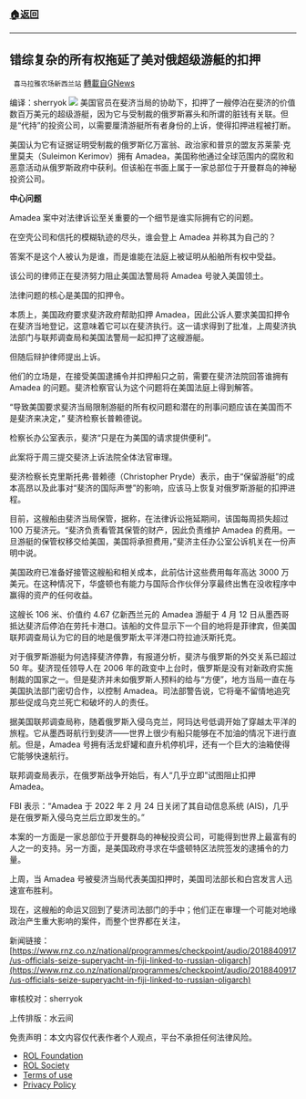 ###  [:house:返回](README.md)
---


## 错综复杂的所有权拖延了美对俄超级游艇的扣押
` 喜马拉雅农场新西兰站` [轉載自GNews](https://gnews.org/zh-hans/2532599/)

编译：sherryok
 ![](https://assets.gnews.org/wp-content/uploads/2022/05/G新闻-9.jpg) 
美国官员在斐济当局的协助下，扣押了一艘停泊在斐济的价值数百万美元的超级游艇，因为它与受制裁的俄罗斯寡头和所谓的脏钱有关联。但是“代持”的投资公司，以需要厘清游艇所有者身份的上诉，使得扣押进程被打断。
 
美国认为它有证据证明受制裁的俄罗斯亿万富翁、政治家和普京的盟友苏莱蒙·克里莫夫（Suleimon Kerimov）拥有 Amadea，美国称他通过全球范围内的腐败和恶意活动从俄罗斯政府中获利。但该船在书面上属于一家总部位于开曼群岛的神秘投资公司。
 
**中心问题**
 
Amadea 案中对法律诉讼至关重要的一个细节是谁实际拥有它的问题。
 
在空壳公司和信托的模糊轨迹的尽头，谁会登上 Amadea 并称其为自己的？
 
答案不是这个人被认为是谁，而是谁能在法庭上被证明从船舶所有权中受益。
 
该公司的律师正在斐济努力阻止美国法警局将 Amadea 号驶入美国领土。
 
法律问题的核心是美国的扣押令。
 
本质上，美国政府要求斐济政府帮助扣押 Amadea，因此公诉人要求美国扣押令在斐济当地登记，这意味着它可以在斐济执行。这一请求得到了批准，上周斐济执法部门与联邦调查局和美国法警局一起扣押了这艘游艇。
 
但随后辩护律师提出上诉。
 
他们的立场是，在接受美国逮捕令并扣押船只之前，需要在斐济法院回答谁拥有 Amadea 的问题。斐济检察官认为这个问题将在美国法庭上得到解答。
 
“导致美国要求斐济当局限制游艇的所有权问题和潜在的刑事问题应该在美国而不是斐济来决定，” 斐济检察长普赖德说。
 
检察长办公室表示，斐济“只是在为美国的请求提供便利”。
 
此案将于周三提交斐济上诉法院全体法官审理。
 
斐济检察长克里斯托弗·普赖德（Christopher Pryde）表示，由于“保留游艇”的成本高昂以及此事对“斐济的国际声誉”的影响，应该马上恢复对俄罗斯游艇的扣押进程。
 
目前，这艘船由斐济当局保管，据称，在法律诉讼拖延期间，该国每周损失超过 100 万斐济元。“斐济负责看管其保管的财产，因此负责维护 Amadea 的费用。一旦游艇的保管权移交给美国，美国将承担费用，”斐济主任办公室公诉机关在一份声明中说。
 
美国政府已准备好接管这艘船和相关成本，此前估计这些费用每年高达 3000 万美元。在这种情况下，华盛顿也有能力与国际合作伙伴分享最终出售在没收程序中赢得的资产的任何收益。
 
这艘长 106 米、价值约 4.67 亿新西兰元的 Amadea 游艇于 4 月 12 日从墨西哥抵达斐济后停泊在劳托卡港口。该船的文件显示下一个目的地将是菲律宾，但美国联邦调查局认为它的目的地是俄罗斯太平洋港口符拉迪沃斯托克。
 
对于俄罗斯游艇为何选择斐济停靠，有报道分析，斐济与俄罗斯的外交关系已超过 50 年。斐济现任领导人在 2006 年的政变中上台时，俄罗斯是没有对新政府实施制裁的国家之一。但是斐济并未如俄罗斯人预料的给与“方便”，地方当局一直在与美国执法部门密切合作，以控制 Amadea。司法部警告说，它将毫不留情地追究那些促成乌克兰死亡和破坏的人的责任。
 
据美国联邦调查局称，随着俄罗斯入侵乌克兰，阿玛达号低调开始了穿越太平洋的旅程。它从墨西哥航行到斐济——世界上很少有船只能够在不加油的情况下进行直航。但是，Amadea 号拥有活龙虾罐和直升机停机坪，还有一个巨大的油箱使得它能够快速航行。
 
联邦调查局表示，在俄罗斯战争开始后，有人“几乎立即”试图阻止扣押 Amadea。
 
FBI 表示：“Amadea 于 2022 年 2 月 24 日关闭了其自动信息系统 (AIS)，几乎是在俄罗斯入侵乌克兰后立即发生的。”
 
本案的一方面是一家总部位于开曼群岛的神秘投资公司，可能得到世界上最富有的人之一的支持。另一方面，是美国政府寻求在华盛顿特区法院签发的逮捕令的力量。
 
上周，当 Amadea 号被斐济当局代表美国扣押时，美国司法部长和白宫发言人迅速宣布胜利。
 
现在，这艘船的命运又回到了斐济司法部门的手中；他们正在审理一个可能对地缘政治产生重大影响的案件，而整个世界都在关注，
 
新闻链接：
[https://www.rnz.co.nz/national/programmes/checkpoint/audio/2018840917/us-officials-seize-superyacht-in-fiji-linked-to-russian-oligarch](https://www.rnz.co.nz/national/programmes/checkpoint/audio/2018840917/us-officials-seize-superyacht-in-fiji-linked-to-russian-oligarch)

审核校对：sherryok
 
上传排版：水云间

免责声明：本文内容仅代表作者个人观点，平台不承担任何法律风险。
  
- [ROL Foundation](https://rolfoundation.org/)
- [ROL Society](https://rolsociety.org/)
- [Terms of use](https://gnews.org/terms-of-use-3/)
- [Privacy Policy](https://gnews.org/privacy-policy/)
